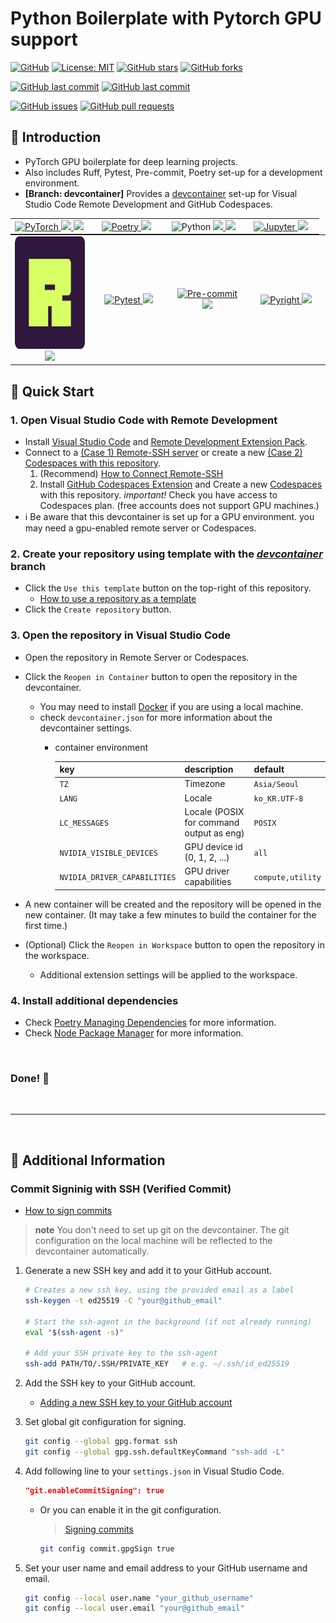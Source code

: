 # Python Boilerplate with Pytorch GPU support

[![GitHub](https://img.shields.io/badge/pytorch--gpu--template-181717?style=for-the-badge&logo=github&logoColor=white)](https://github.com/AI-Data-system-EH/pytorch-gpu-template)
[![License: MIT](https://img.shields.io/badge/License-MIT-FFD43B?style=for-the-badge)](https://opensource.org/licenses/MIT)
[![GitHub stars](https://img.shields.io/github/stars/AI-Data-system-EH/pytorch-gpu-template?style=for-the-badge)](#)
[![GitHub forks](https://img.shields.io/github/forks/AI-Data-system-EH/pytorch-gpu-template?style=for-the-badge)](#)

[![GitHub last commit](https://img.shields.io/github/last-commit/AI-Data-system-EH/pytorch-gpu-template?label=last-commit:main&style=flat-square&logo=github&color=white&labelColor=008000)](https://github.com/AI-Data-system-EH/pytorch-gpu-template/tree/main)
[![GitHub last commit](https://img.shields.io/github/last-commit/AI-Data-system-EH/pytorch-gpu-template/devcontainer?label=last-commit:devcontainer&style=flat-square&logo=github&color=white&labelColor=8F784B)](https://github.com/AI-Data-system-EH/pytorch-gpu-template/tree/devcontainer)

[![GitHub issues](https://img.shields.io/github/issues/AI-Data-system-EH/pytorch-gpu-template?color=C0C0C0)](https://github.com/AI-Data-system-EH/pytorch-gpu-template/issues)
[![GitHub pull requests](https://img.shields.io/github/issues-pr/AI-Data-system-EH/pytorch-gpu-template?color=C0C0C0)](https://github.com/AI-Data-system-EH/pytorch-gpu-template/pulls)

## :orange_book: Introduction

- PyTorch GPU boilerplate for deep learning projects.
- Also includes Ruff, Pytest, Pre-commit, Poetry set-up for a development environment.
- **[Branch: devcontainer]** Provides a [devcontainer](https://code.visualstudio.com/docs/devcontainers/containers) set-up for Visual Studio Code Remote Development and GitHub Codespaces.

<table style="margin: 0; border: none">
  <tr style="border: none">
    <!--::: Pytorch -->
    <td align="center" width="25%">
      <a href="https://pytorch.org/" target="_blank">
        <img alt="PyTorch" height="200" src="https://pytorch.org/assets/images/pytorch-logo.png" />
      </a>
      <a href="https://pypi.org/project/torch/" target="_blank">
        <img src="https://img.shields.io/pypi/v/torch?style=for-the-badge&logo=pytorch&logoColor=EE4C2C&color=EE4C2C">
      </a>
      <a href="https://pypi.org/project/torchvision/" target="_blank">
        <img src="https://img.shields.io/pypi/v/torchvision?style=for-the-badge&logo=pytorch&logoColor=EE4C2C&color=EE4C2C">
      </a>
    </td>
    <!--::: Poetry -->
    <td align="center" width="25%">
      <a href="https://python-poetry.org/" target="_blank">
        <img alt="Poetry" height="180" src="https://python-poetry.org/images/logo-origami.svg">
      </a>
      <a href="https://pypi.org/project/poetry/" target="_blank">
        <img src="https://img.shields.io/pypi/v/poetry?style=for-the-badge&logo=poetry&logoColor=60A5FA&color=60A5FA">
      </a>
    </td>
    <!--::: Python -->
    <td align="center" width="25%">
      <img alt="Python" height="200" src="https://s3.dualstack.us-east-2.amazonaws.com/pythondotorg-assets/media/community/logos/python-logo-only.png" />
      <a href="https://www.python.org/" target="_blank">
        <img src="https://img.shields.io/badge/Python-3.13.2-3776AB?style=for-the-badge&logo=Python&logoColor=FFD43B" />
      </a>
      <a href="https://www.python.org/downloads/" target="_blank">
        <img src="https://img.shields.io/pypi/pyversions/torch?label=pytorch">
      </a>
    </td>
    <!--::: Jupyter -->
    <td align="center" width="25%">
      <a href="https://jupyter.org/" target="_blank">
        <img alt="Jupyter" height="200" src="https://upload.wikimedia.org/wikipedia/commons/3/38/Jupyter_logo.svg" />
      </a>
      <a href="https://pypi.org/project/notebook/" target="_blank">
        <img src="https://img.shields.io/pypi/v/notebook?style=for-the-badge&logo=jupyter&logoColor=F37626&color=F37626">
      </a>
    </td>
  </tr>
</table>

<table style="margin: 0; border: none">
  <tr style="border: none">
    <!--::: Ruff -->
    <td align="center" width="25%">
      <a href="https://docs.astral.sh/ruff/" target="_blank">
        <img alt="Ruff" height="180" src="https://github.com/astral-sh/ruff-vscode/blob/main/icon.png?raw=true">
      </a>
      <a href="https://pypi.org/project/ruff/" target="_blank">
        <img src="https://img.shields.io/pypi/v/ruff?style=for-the-badge&logo=Pytest&logoColor=D7FF64&color=30173D">
      </a>
    </td>
    <!--::: Pytest -->
    <td align="center" width="25%">
      <a href="https://docs.pytest.org/en/8.0.x/" target="_blank">
        <img alt="Pytest" height="200" src="https://docs.pytest.org/en/8.0.x/_static/pytest_logo_curves.svg">
      </a>
      <a href="https://pypi.org/project/pytest/" target="_blank">
        <img src="https://img.shields.io/pypi/v/pytest?style=for-the-badge&logo=Pytest&logoColor=0A9EDC&color=0A9EDC">
      </a>
    </td>
    <!--::: Pre-commit -->
    <td align="center" width="25%">
      <a href="https://pre-commit.com/" target="_blank">
        <img alt="Pre-commit" height="200" src="https://pre-commit.com/logo.svg">
      </a>
      <a href="https://pypi.org/project/pre-commit/" target="_blank">
        <img src="https://img.shields.io/pypi/v/pre-commit?style=for-the-badge&logo=Pre-commit&logoColor=FAB041&color=FAB041">
      </a>
    </td>
    <!--::: Pyright -->
    <td align="center" width="25%">
      <a href="https://microsoft.github.io/pyright/" target="_blank">
        <img alt="Pyright" height="200" src="https://ms-pyright.gallerycdn.vsassets.io/extensions/ms-pyright/pyright/1.1.350/1707151800648/Microsoft.VisualStudio.Services.Icons.Default">
      </a>
      <a href="https://pypi.org/project/pyright/" target="_blank">
        <img src="https://img.shields.io/pypi/v/pyright?style=for-the-badge&logo=python&logoColor=B8B87E&color=B8B87E">
      </a>
    </td>
  </tr>
</table>

## :rocket: Quick Start

### 1. Open Visual Studio Code with Remote Development

- Install [Visual Studio Code](https://code.visualstudio.com/) and [Remote Development Extension Pack](https://marketplace.visualstudio.com/items?itemName=ms-vscode-remote.vscode-remote-extensionpack).
- Connect to a <u>(Case 1) Remote-SSH server</u> or create a new <u>(Case 2) Codespaces with this repository</u>.
    1. (Recommend) [How to Connect Remote-SSH](https://code.visualstudio.com/docs/remote/ssh)
    2. Install [GitHub Codespaces Extension](https://marketplace.visualstudio.com/items?itemName=GitHub.codespaces) and Create a new [Codespaces](https://github.com/features/codespaces) with this repository.
       <i>important!</i> Check you have access to Codespaces plan. (free accounts does not support GPU machines.)
- :information_source: Be aware that this devcontainer is set up for a GPU environment. you may need a gpu-enabled remote server or Codespaces.

### 2. Create your repository using template with the <u><i>devcontainer</i></u> branch

- Click the `Use this template` button on the top-right of this repository.
  - [How to use a repository as a template](https://docs.github.com/en/repositories/creating-and-managing-repositories/creating-a-repository-from-a-template)
- Click the `Create repository` button.

### 3. Open the repository in Visual Studio Code

- Open the repository in Remote Server or Codespaces.
- Click the `Reopen in Container` button to open the repository in the devcontainer.

  - You may need to install [Docker](https://www.docker.com/) if you are using a local machine.
  - check `devcontainer.json` for more information about the devcontainer settings.
    - container environment

      | key                          | description                              | default           |
      | ---------------------------- | ---------------------------------------- | ----------------- |
      | `TZ`                         | Timezone                                 | `Asia/Seoul`      |
      | `LANG`                       | Locale                                   | `ko_KR.UTF-8`     |
      | `LC_MESSAGES`                | Locale (POSIX for command output as eng) | `POSIX`           |
      | `NVIDIA_VISIBLE_DEVICES`     | GPU device id (0, 1, 2, ...)             | `all`             |
      | `NVIDIA_DRIVER_CAPABILITIES` | GPU driver capabilities                  | `compute,utility` |

- A new container will be created and the repository will be opened in the new container.
    (It may take a few minutes to build the container for the first time.)
- (Optional) Click the `Reopen in Workspace` button to open the repository in the workspace.
  - Additional extension settings will be applied to the workspace.

### 4. Install additional dependencies

- Check [Poetry Managing Dependencies](https://python-poetry.org/docs/managing-dependencies/) for more information.
- Check [Node Package Manager](https://www.npmjs.com/) for more information.

<br/>

### Done! :tada:

<br/>

---

<br/>

## :notebook_with_decorative_cover: Additional Information

### Commit Signinig with SSH (Verified Commit)

- [How to sign commits](https://docs.github.com/en/authentication/managing-commit-signature-verification/signing-commits)

> **note**
> You don't need to set up git on the devcontainer. The git configuration on the local machine will be reflected to the devcontainer automatically.

1. Generate a new SSH key and add it to your GitHub account.

    ```bash
    # Creates a new ssh key, using the provided email as a label
    ssh-keygen -t ed25519 -C "your@github_email"

    # Start the ssh-agent in the background (if not already running)
    eval "$(ssh-agent -s)"

    # Add your SSH private key to the ssh-agent
    ssh-add PATH/TO/.SSH/PRIVATE_KEY   # e.g. ~/.ssh/id_ed25519
    ```

2. Add the SSH key to your GitHub account.

    - [Adding a new SSH key to your GitHub account](https://docs.github.com/en/authentication/connecting-to-github-with-ssh/adding-a-new-ssh-key-to-your-github-account)

3. Set global git configuration for signing.

    ```bash
    git config --global gpg.format ssh
    git config --global gpg.ssh.defaultKeyCommand "ssh-add -L"
    ```

4. Add following line to your `settings.json` in Visual Studio Code.

    ```json
    "git.enableCommitSigning": true
    ```

    - Or you can enable it in the git configuration.

        > [Signing commits](https://docs.github.com/en/authentication/managing-commit-signature-verification/signing-commits)

        ```bash
        git config commit.gpgSign true
        ```

5. Set your user name and email address to your GitHub username and email.

    ```bash
    git config --local user.name "your_github_username"
    git config --local user.email "your@github_email"
    ```

